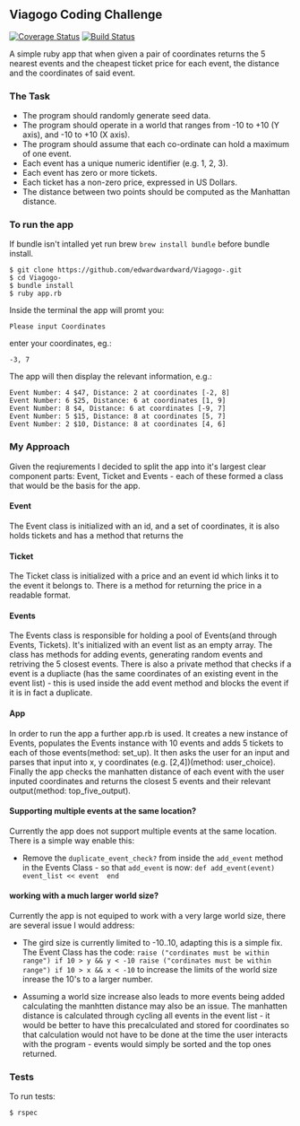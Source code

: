 ## Viagogo Coding Challenge
[![Coverage Status](https://coveralls.io/repos/github/edwardwardward/Viagogo-/badge.svg?branch=master)](https://coveralls.io/github/edwardwardward/Viagogo-?branch=master)
[![Build Status](https://travis-ci.org/edwardwardward/Viagogo-.svg?branch=master)](https://travis-ci.org/edwardwardward/Viagogo-)

A simple ruby app that when given a pair of coordinates returns the 5 nearest events and the cheapest ticket price for each event, the distance and the coordinates of said event.


### The Task

* The program should randomly generate seed data.
* The program should operate in a world that ranges from -10 to +10 (Y axis), and -10 to +10 (X axis).
* The program should assume that each co-ordinate can hold a maximum of one event.
* Each event has a unique numeric identifier (e.g. 1, 2, 3).
* Each event has zero or more tickets.
* Each ticket has a non-zero price, expressed in US Dollars.
* The distance between two points should be computed as the Manhattan distance.

### To run the app

  If bundle isn't intalled yet run brew ```brew install bundle``` before bundle install.

  ```
  $ git clone https://github.com/edwardwardward/Viagogo-.git
  $ cd Viagogo-
  $ bundle install
  $ ruby app.rb
  ```
  
  Inside the terminal the app will promt you:
  
  ```
  Please input Coordinates
  ```
  
  enter your coordinates, eg.:
  
  ```
  -3, 7
  ```
  
  The app will then display the relevant information, e.g.:
  
  ```
  Event Number: 4 $47, Distance: 2 at coordinates [-2, 8]
  Event Number: 6 $25, Distance: 6 at coordinates [1, 9]
  Event Number: 8 $4, Distance: 6 at coordinates [-9, 7]
  Event Number: 5 $15, Distance: 8 at coordinates [5, 7]
  Event Number: 2 $10, Distance: 8 at coordinates [4, 6]
  ```
  
  ### My Approach
  
Given the reqiurements I decided to split the app into it's largest clear component parts: Event, Ticket and Events -  each of these formed a class that would be the basis for the app. 
  
  #### Event
  
  The Event class is initialized with an id, and a set of coordinates, it is also holds tickets and has a method that returns the  
  
  #### Ticket
  
  The Ticket class is initialized with a price and an event id which links it to the event it belongs to. There is a method for returning the price in a readable format. 

  #### Events

The Events class is responsible for holding a pool of Events(and through Events, Tickets). It's initialized with an event list as an empty array. The class has methods for adding events, generating random events and retriving the 5 closest events. There is also a private method that checks if a event is a dupliacte (has the same coordinates of an existing event in the event list) - this is used inside the add event method and blocks the event if it is in fact a duplicate. 

  #### App

In order to run the app a further app.rb is used. It creates a new instance of Events, populates the Events instance with 10 events and adds 5 tickets to each of those events(method: set_up). It then asks the user for an input and parses that input into x, y coordinates (e.g. [2,4])(method: user_choice). Finally the app checks the manhatten distance of each event with the user inputed coordinates and returns the closest 5 events and their relevant output(method: top_five_output).

#### Supporting multiple events at the same location?

Currently the app does not support multiple events at the same location. There is a simple way enable this:

* Remove the `duplicate_event_check?` from inside the `add_event` method in the Events Class - so that `add_event` is now:
  `def add_event(event)
    event_list << event 
  end`

#### working with a much larger world size?

Currently the app is not equiped to work with a very large world size, there are several issue I would address:

* The gird size is currently limited to -10..10, adapting this is a simple fix. The Event Class has the code:
    `raise ("cordinates must be within range") if 10 > y && y < -10
    raise ("cordinates must be within range") if 10 > x && x < -10`
  to increase the limits of the world size inrease the 10's to a larger number.   

* Assuming a world size increase also leads to more events being added calculating the manhtten distance may also be an issue. The manhatten distance is calculated through cycling all events in the event list - it would be better to have this precalculated and stored for coordinates so that calculation would not have to be done at the time the user interacts with the program - events would simply be sorted and the top ones returned. 

### Tests

To run tests:

```
$ rspec
```
